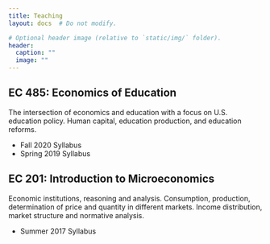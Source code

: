 ```yaml
---
title: Teaching
layout: docs  # Do not modify.

# Optional header image (relative to `static/img/` folder).
header:
  caption: ""
  image: ""
---
```


## EC 485: Economics of Education
The intersection of economics and education with a focus on U.S. education policy. Human capital, education production, and education reforms.

- Fall 2020 Syllabus
- Spring 2019 Syllabus

## EC 201: Introduction to Microeconomics
Economic institutions, reasoning and analysis. Consumption, production, determination of price and quantity in different markets. Income distribution, market structure and normative analysis.

- Summer 2017 Syllabus

